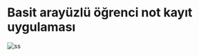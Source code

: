 # Basit arayüzlü öğrenci not kayıt uygulaması

![ss](https://github.com/user-attachments/assets/65e9702a-a9ad-4d0d-a4c7-f31e0173ac4a)
